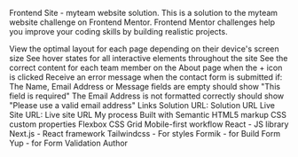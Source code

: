 Frontend Site - myteam website solution.
This is a solution to the myteam website challenge on Frontend Mentor. Frontend Mentor challenges help you improve your coding skills by building realistic projects.

View the optimal layout for each page depending on their device's screen size
See hover states for all interactive elements throughout the site
See the correct content for each team member on the About page when the + icon is clicked
Receive an error message when the contact form is submitted if:
The Name, Email Address or Message fields are empty should show "This field is required"
The Email Address is not formatted correctly should show "Please use a valid email address"
Links
Solution URL: Solution URL
Live Site URL: Live site URL
My process
Built with
Semantic HTML5 markup
CSS custom properties
Flexbox
CSS Grid
Mobile-first workflow
React - JS library
Next.js - React framework
Tailwindcss - For styles
Formik - for Build Form
Yup - for Form Validation
Author
